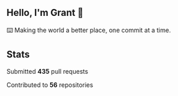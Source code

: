 ## Hello, I'm Grant 👋

⌨️  Making the world a better place, one commit at a time.


## Stats

Submitted **435** pull requests

Contributed to **56** repositories
